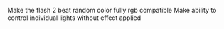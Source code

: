 Make the flash 2 beat random color fully rgb compatible
Make ability to control individual lights without effect applied